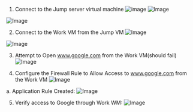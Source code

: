 1. Connect to the Jump server virtual machine
![image](https://github.com/user-attachments/assets/3ee68623-6d30-4266-aee1-3ad27400a119)
![Image](https://github.com/user-attachments/assets/6aa25f50-309d-4925-8f01-757b79eee699)

![Image](https://github.com/user-attachments/assets/620ab80d-6f69-46a7-9d4a-acc0e6f5594f)

2. Connect to the Work VM from the Jump VM
![Image](https://github.com/user-attachments/assets/189737a9-628c-4d11-aae8-978d36bd255c)

![Image](https://github.com/user-attachments/assets/3269ff5f-ef69-434e-9f96-dcf42ce7db04)

3. Attempt to Open www.google.com from the Work VM(should fail)
![Image](https://github.com/user-attachments/assets/87e2259f-4997-4319-beba-23a8bb07348b)

4. Configure the Firewall Rule to Allow Access to www.google.com from the Work VM
![Image](https://github.com/user-attachments/assets/012b1d02-c052-4da9-85fb-bdce32b572ac)

  a. Application Rule Created:
  ![Image](https://github.com/user-attachments/assets/c6d47e7d-dfa1-495c-8b82-1c40c22c2346)

5. Verify access to Google through Work WM:
![Image](https://github.com/user-attachments/assets/4f707c5a-8ad8-419e-8c5e-205a4d162c70)

   
